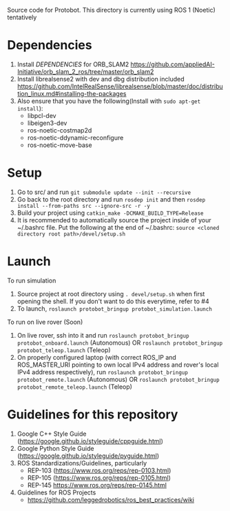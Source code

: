 Source code for Protobot. This directory is currently using ROS 1 (Noetic) tentatively

# Dependencies
1. Install _DEPENDENCIES_ for ORB_SLAM2 https://github.com/appliedAI-Initiative/orb_slam_2_ros/tree/master/orb_slam2
2. Install librealsense2 with dev and dbg distribution included https://github.com/IntelRealSense/librealsense/blob/master/doc/distribution_linux.md#installing-the-packages
3. Also ensure that you have the following(Install with ```sudo apt-get install```): 
     - libpcl-dev
     - libeigen3-dev
     - ros-noetic-costmap2d
     - ros-noetic-ddynamic-reconfigure
     - ros-noetic-move-base

# Setup
1. Go to src/ and run ```git submodule update --init --recursive```
2. Go back to the root directory and run ```rosdep init``` and then ```rosdep install --from-paths src --ignore-src -r -y```
3. Build your project using ```catkin_make -DCMAKE_BUILD_TYPE=Release```
4. It is recommended to automatically source the project inside of your ~/.bashrc file. Put the following at the end of ~/.bashrc: ```source <cloned directory root path>/devel/setup.sh ```

# Launch 
To run simulation
1. Source project at root directory using ```. devel/setup.sh``` when first opening the shell. If you don't want to do this everytime, refer to #4
2. To launch, ```roslaunch protobot_bringup protobot_simulation.launch```

To run on live rover (Soon)
1. On live rover, ssh into it and run ```roslaunch protobot_bringup protobot_onboard.launch``` (Autonomous) OR ```roslaunch protobot_bringup protobot_teleop.launch``` (Teleop)
1. On properly configured laptop (with correct ROS_IP and ROS_MASTER_URI pointing to own local IPv4 address and rover's local IPv4 address respectively), run ```roslaunch protobot_bringup protobot_remote.launch``` (Autonomous) OR ```roslaunch protobot_bringup protobot_remote_teleop.launch``` (Teleop)

# Guidelines for this repository
1. Google C++ Style Guide (https://google.github.io/styleguide/cppguide.html)
2. Google Python Style Guide (https://google.github.io/styleguide/pyguide.html)
3. ROS Standardizations/Guidelines, particularly
     - REP-103 (https://www.ros.org/reps/rep-0103.html)
     - REP-105 (https://www.ros.org/reps/rep-0105.html)
     - REP-145 https://www.ros.org/reps/rep-0145.html
4. Guidelines for ROS Projects
     - https://github.com/leggedrobotics/ros_best_practices/wiki
